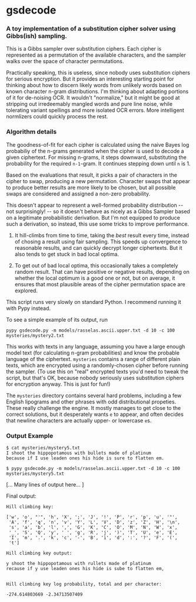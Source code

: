 # gsdecode
### A toy implementation of a substitution cipher solver using Gibbs(ish) sampling.

This is a Gibbs sampler over substitution ciphers. Each cipher is represented as a permutation of the available characters, and the sampler walks over the space of character permutations.

Practically speaking, this is useless, since nobody uses substitution ciphers for serious encryption. But it provides an interesting starting point for thinking about how to discern likely words from unlikely words based on known character n-gram distributions. I'm thinking about adapting portions of it for de-noising OCR. It wouldn't "normalize," but it might be good at stripping out irredeemably mangled words and pure line noise, while tolerating variant spellings and more isolated OCR errors. More intelligent normlizers could quickly process the rest.

### Algorithm details

The goodness-of-fit for each cipher is calculated using the naive Bayes log probabiliy of the n-grams generated when the cipher is used to decode a given ciphertext. For missing n-grams, it steps downward, substituting the probability for the required `n-1`-gram. It continues stepping down until `n` is 1.

Based on the evaluations that result, it picks a pair of characters in the cipher to swap, producing a new permutation. Character swaps that appear to produce better results are more likely to be chosen, but all possible swaps are considered and assigned a non-zero probability.

This doesn't appear to represent a well-formed probability distribution -- not surprisingly! -- so it doesn't behave as nicely as a Gibbs Sampler based on a legitimate probabilistic derivation. But I'm not equipped to produce such a derivation, so instead, this use some tricks to improve performance. 

1. It hill-climbs from time to time, taking the _best_ result every time, instead of chosing a result using fair sampling. This speeds up convergence to reasonable results, and can quickly decrypt longer ciphertexts. But it also tends to get stuck in bad local optima.

2. To get out of bad local optima, this occasionally takes a completely random result. That can have positive or negative results, depending on whether the local optimum is a good one or not, but on average, it ensures that most plausible areas of the cipher permutation space are explored.

This script runs very slowly on standard Python. I recommend running it with Pypy instead.

To see a simple example of its output, run

    pypy gsdecode.py -m models/rasselas.ascii.upper.txt -d 10 -c 100 mysteries/mystery2.txt

This works with texts in any language, assuming you have a large enough model text (for calculating n-gram probabilities) and know the probable language of the ciphertext. `mysteries` contains a range of different plain texts, which are encrypted using a randomly-chosen cipher before running the sampler. (To use this on "real" encrypted texts you'd need to tweak the script, but that's OK, because nobody seriously uses substitution ciphers for encryption anyway. This is just for fun!)

The `mysteries` directory contains several hard problems, including a few English lipograms and other phrases with odd distributional propeties. These really challenge the engine. It mostly manages to get close to the correct solutions, but it desperately wants `e` to appear, and often decides that newline characters are actually upper- or lowercase `e`s.

### Output Example

```
$ cat mysteries/mystery5.txt 
I shoot the hippopotamous with bullets made of platinum
because if I use leaden ones his hide is sure to flatten em.

$ pypy gsdecode.py -m models/rasselas.ascii.upper.txt -d 10 -c 100 mysteries/mystery5.txt 
```
[... Many lines of output here... ]

Final output:

```
Hill climbing key: 

['w', 'o', "'", 'h', 'X', ';', 'J', '!', 'P', 'r', 'p', 'u', '"', 
 'A', 'f', 'q', 'n', 'v', 'Y', 'L', 'V', 'D', 'z', 'Z', 'H', '\n', 
 's', 'a', 'b', 'l', ',', 'G', 'K', 'C', 'O', 'M', 'N', 'W', 'x', 
 '_', 'S', 'Q', 'y', ' ', 'g', 'R', 'j', ')', 'T', 'U', 'e', 'E', 
 'I', 'm', '.', 'k', 'c', '-', 'B', 'i', 'd', ':', '?', 'F', '(', 
 't']

Hill climbing key output: 

y shoot the hippopotamous with rullets made of platinum
recause if y use leaden ones his hide is sube to flatten em,


Hill climbing key log probability, total and per character: 

-274.614803669 -2.34713507409
```
